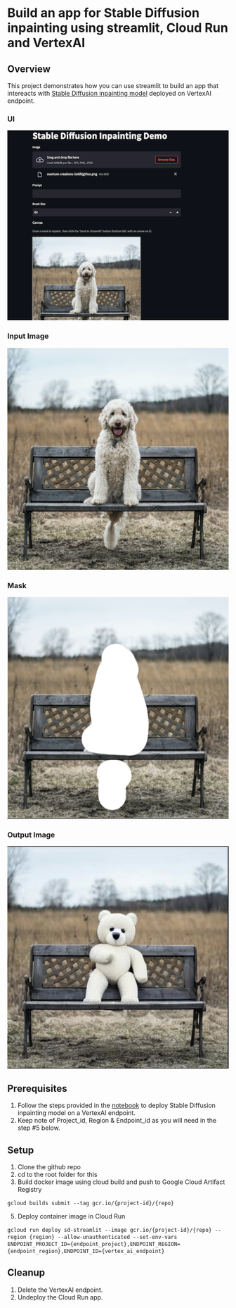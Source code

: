 # Build an app for Stable Diffusion inpainting using streamlit, Cloud Run and VertexAI

## Overview

This project demonstrates how you can use streamlit to build an app that intereacts with [Stable Diffusion inpainting model](https://huggingface.co/runwayml/stable-diffusion-inpainting) deployed on VertexAI endpoint.

### UI
![UI](images/ui.png)

### Input Image
![Input Image](images/original-image.png)

### Mask
![Mask](images/mask.png)

### Output Image
![Output Image](images/inpainted-image.png)

## Prerequisites

1. Follow the steps provided in the [notebook](https://github.com/GoogleCloudPlatform/vertex-ai-samples/blob/b002e7ba2c0ed7c9821d1a952caaea8875cec624/notebooks/community/model_garden/model_garden_pytorch_stable_diffusion_inpainting.ipynb) to deploy Stable Diffusion inpainting model on a VertexAI endpoint.
2. Keep note of Project_id, Region & Endpoint_id as you will need in the step #5 below.

## Setup

1. Clone the github repo
2. cd to the root folder for this 
4. Build docker image using cloud build and push to Google Cloud Artifact Registry 
```commandline
gcloud builds submit --tag gcr.io/{project-id}/{repo}
```
5. Deploy container image in Cloud Run
```commandline
gcloud run deploy sd-streamlit --image gcr.io/{project-id}/{repo} --region {region} --allow-unauthenticated --set-env-vars ENDPOINT_PROJECT_ID={endpoint_project},ENDPOINT_REGION={endpoint_region},ENDPOINT_ID={vertex_ai_endpoint}
```

## Cleanup

1. Delete the VertexAI endpoint.
2. Undeploy the Cloud Run app.